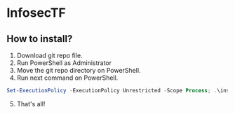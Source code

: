 # InfosecTF

## How to install?
1. Download git repo file.
2. Run PowerShell as Administrator
3. Move the git repo directory on PowerShell.
4. Run next command on PowerShell.
```powershell
Set-ExecutionPolicy -ExecutionPolicy Unrestricted -Scope Process; .\install.ps1;
```
5. That's all!
